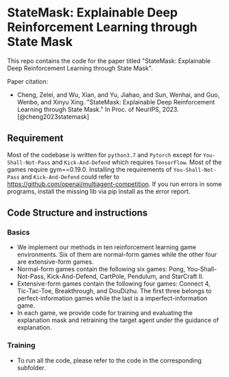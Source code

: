 # StateMask: Explainable Deep Reinforcement Learning through State Mask

This repo contains the code for the paper titled "StateMask: Explainable Deep Reinforcement Learning through State Mask".

Paper citation:

- Cheng, Zelei, and Wu, Xian, and Yu, Jiahao, and Sun, Wenhai, and Guo, Wenbo, and Xinyu Xing. "StateMask: Explainable Deep Reinforcement Learning through State Mask." In Proc. of NeurIPS, 2023. [@cheng2023statemask]

## Requirement
Most of the codebase is written for ```python3.7``` and ```Pytorch``` except for `You-Shall-Not-Pass` and `Kick-And-Defend` which requires `TensorFlow`. Most of the games require gym==0.19.0. Installing the requirements of `You-Shall-Not-Pass` and `Kick-And-Defend` could refer to https://github.com/openai/multiagent-competition. If you run errors in some programs, install the missing lib via pip install as the error report. 

## Code Structure and instructions
### Basics
- We implement our methods in ten reinforcement learning game environments. Six of them are normal-form games while the other four are extensive-form games.
- Normal-form games contain the following six games: Pong, You-Shall-Not-Pass, Kick-And-Defend, CartPole, Pendulum, and StarCraft II.
- Extensive-form games contain the following four games: Connect 4, Tic-Tac-Toe, Breakthrough, and DouDizhu. The first three belongs to perfect-information games while the last is a imperfect-information game.
- In each game, we provide code for training and evaluating the explanation mask and retraining the target agent under the guidance of explanation.

### Training
- To run all the code, please refer to the code in the corresponding subfolder.
